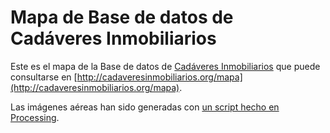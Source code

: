Mapa de Base de datos de Cadáveres Inmobiliarios
==================================================

Este es el mapa de la Base de datos de [Cadáveres Inmobiliarios](http://cadaveresinmobiliarios.org) que puede consultarse en [http://cadaveresinmobiliarios.org/mapa](http://cadaveresinmobiliarios.org/mapa).

Las imágenes aéreas han sido generadas con [un script hecho en Processing](http://numeroteca.org/2013/01/09/how-to-automate-googlemaps-image-capture-urban-development-ruins-in-spain/).
